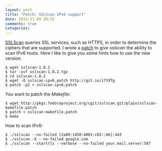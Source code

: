 ```yaml
---
layout: post
title: "Patch: SSLScan IPv6 support"
date: 2013-11-09 20:52
comments: true
categories: 
---
```

[SSLScan][sslscan] queries SSL services, such as HTTPS, in order to
determine the ciphers that are supported. I wrote a [patch][patch] to give
_sslscan_ the ability to scan IPv6 hosts. Here I like to give you some
hints how to use the new version:

    $ wget sslscan-1.8.2
    $ tar -xvf sslscan-1.8.2.tgz
    $ cd sslscan-1.8.2
    $ wget -O sslscan-ipv6.patch http://git.io/i7YXTg
    $ patch -p2 < sslscan-ipv6.patch

You want to patch the _Makefile_:

    $ wget http://pkgs.fedoraproject.org/cgit/sslscan.git/plain/sslscan-makefile.patch
    $ patch < sslscan-makefile.patch
    $ make

How to scan IPv6:

    $ ./sslscan --no-failed [2a00:1450:4001:c02::66]:443
    $ ./sslscan -6 --no-failed google.com
    $ ./sslscan --starttls --verbose --no-failed your.mail.server:587

[sslscan]: http://sourceforge.net/projects/sslscan/
[patch]: http://git.io/i7YXTg
